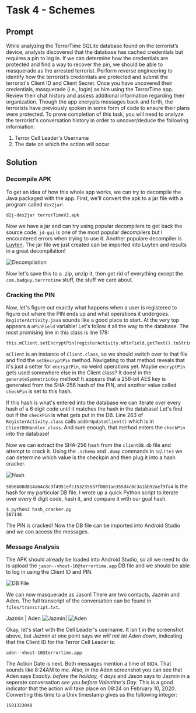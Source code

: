 # Task 4 - Schemes

## Prompt

While analyzing the TerrorTime SQLite database found on the terrorist’s device, analysts discovered that the database has cached credentials but requires a pin to log in. If we can determine how the credentials are protected and find a way to recover the pin, we should be able to masquerade as the arrested terrorist. Perform reverse engineering to identify how the terrorist’s credentials are protected and submit the terrorist's Client ID and Client Secret. Once you have uncovered their credentials, masquerade (i.e., login) as him using the TerrorTime app. Review their chat history and assess additional information regarding their organization. Though the app encrypts messages back and forth, the terrorists have previously spoken in some form of code to ensure their plans were protected. To prove completion of this task, you will need to analyze the terrorist's conversation history in order to uncover/deduce the following information:

1. Terror Cell Leader's Username
3. The date on which the action will occur

## Solution

### Decompile APK

To get an idea of how this whole app works, we can try to decompile the Java packaged with the app. First, we'll convert the apk to a jar file with a program called `dex2jar`:

```
d2j-dex2jar terrorTimeV2.apk
```

Now we have a jar and can try using popular decompilers to get back the source code. `jd-gui` is one of the most popular decompilers but I encountered errors when trying to use it. Another populare decompiler is [Luyten](https://github.com/deathmarine/Luyten). The jar file we just created can be imported into Luyten and results in a great decompilation!

![Decompilation](images/decomp.png)

Now let's save this to a .zip, unzip it, then get rid of everything except the `com.badguy.terrrotime` stuff, the stuff we care about. 

### Cracking the PIN

Now, let's figure out exactly what happens when a user is registered to figure out where the PIN ends up and what operations it undergoes. `RegisterActivity.java` sounds like a good place to start. At the very top appears a `mPinField` variable! Let's follow it all the way to the database. The most promising line in this class is line 179:

```
this.mClient.setEncryptPin(registerActivity.mPinField.getText().toString());
```

`mClient` is an instance of `Client.class`, so we should switch over to that file and find the `setEncryptPin` method. Navigating to that method reveals that it's just a setter for `encryptPin`, no weird operations yet. Maybe `encryptPin` gets used somewhere else in the Client class? It does! in the `generateSymmetricKey` method! It appears that a 256-bit AES key is generated from the SHA-256 hash of the PIN, and another value called `checkPin` is set to this hash. 

If this hash is what's entered into the database we can iterate over every hash of a 6 digit code until it matches the hash in the database! Let's find out if the `checkPin` is what gets put in the DB. Line 263 of `RegisterActivity.class` calls `addOrUpdateClient()` which is in `ClientDBHandler.class`. And sure enough, that method enters the `checkPin` into the database!

Now we can extract the SHA-256 hash from the `clientDB.db` file and attempt to crack it. Using the `.schema` and `.dump` commands in `sqlite3` we can determine which value is the checkpin and then plug it into a hash cracker. 

![Hash](images/hash.png)

`50b6b08d814a64c8c3f4951efc153235537f0801ae355d4c8c3a1bb92aef9fa4` is the hash for my particular DB file. I wrote up a quick Python script to iterate over every 6 digit code, hash it, and compare it with our goal hash. 

```
$ python3 hash_cracker.py
587148
``` 

The PIN is cracked! Now the DB file can be imported into Android Studio and we can access the messages.

### Message Analysis

The APK should already be loaded into Android Studio, so all we need to do is upload the `jason--vhost-10@terrortime.app` DB file and we should be able to log in using the Client ID and PIN. 

![DB File](images/db.png)

We can now masquerade as Jason! There are two contacts, Jazmin and Aden. The full transcript of the conversation can be found in `files/transcript.txt`.

Jazmin                      | Aden
![Jazmin](images/jazmin.png)| ![Aden](images/aden.png)

Okay, let's start with the Cell Leader's username. It isn't in the screenshot above, but Jazmin at one point says _we will not let Aden down_, indicating that the Client ID for the Terror Cell Leader is:

```
aden--vhost-10@terrortime.app
```

The Action Date is next. Both messages mention a time of `0824`. That sounds like 8:24AM to me. Also, in the Aden screenshot you can see that Aden says _Exactly. before the holiday, 4 days_ and Jason says to Jazmin in a seperate conversation _see you before Valentine's Day_. This is a good indicator that the action will take place on 08:24 on February 10, 2020. Converting this time to a Unix timestamp gives us the following integer:

```
1581323040
```
